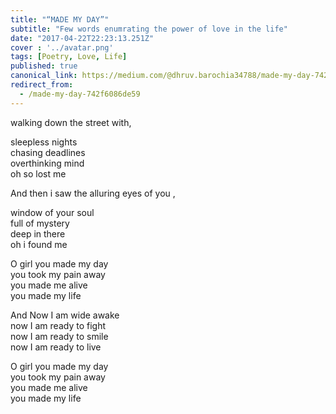 ```yaml
---
title: "“MADE MY DAY”"
subtitle: "Few words enumrating the power of love in the life"
date: "2017-04-22T22:23:13.251Z"
cover : '../avatar.png'
tags: [Poetry, Love, Life]
published: true
canonical_link: https://medium.com/@dhruv.barochia34788/made-my-day-742f6086de59
redirect_from:
  - /made-my-day-742f6086de59
---
```


walking down the street with,

sleepless nights   
chasing deadlines   
overthinking mind  
oh so lost me

And then i saw the alluring eyes of you ,

window of your soul  
full of mystery  
deep in there   
oh i found me

O girl you made my day  
you took my pain away  
you made me alive   
you made my life

And Now I am wide awake  
now I am ready to fight  
now I am ready to smile  
now I am ready to live

O girl you made my day  
you took my pain away  
you made me alive   
you made my life
